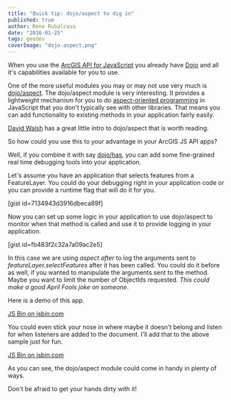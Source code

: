 ```yaml
---
title: "Quick tip: dojo/aspect to dig in"
published: true
author: Rene Rubalcava
date: "2016-01-25"
tags: geodev
coverImage: "dojo-aspect.png"
---
```


When you use the [ArcGIS API for JavaScript](https://developers.arcgis.com/javascript/) you already have [Dojo](https://dojotoolkit.org/) and all it's capabilities available for you to use.

One of the more useful modules you may or may not use very much is [dojo/aspect](https://dojotoolkit.org/reference-guide/1.10/dojo/aspect.html). The dojo/aspect module is very interesting. It provides a lightweight mechanism for you to do [aspect-oriented programming](https://en.wikipedia.org/wiki/Aspect-oriented_programming) in JavaScript that you don't typically see with other libraries. That means you can add functionality to existing methods in your application fairly easily.

[David Walsh](https://davidwalsh.name/dojo-aspect) has a great little intro to dojo/aspect that is worth reading.

So how could you use this to your advantage in your ArcGIS JS API apps?

Well, if you combine it with say [dojo/has](https://dojotoolkit.org/reference-guide/1.10/dojo/has.html), you can add some fine-grained real time debugging tools into your application.

Let's assume you have an application that selects features from a FeatureLayer. You could do your debugging right in your application code or you can provide a runtime flag that will do it for you.

\[gist id=7134943d3916dbeca89f\]

Now you can set up some logic in your application to use dojo/aspect to monitor when that method is called and use it to provide logging in your application.

\[gist id=fb483f2c32a7a09ac2e5\]

In this case we are using _aspect.after_ to log the arguments sent to _featureLayer.selectFeatures_ after it has been called. You could do it before as well, if you wanted to manipulate the arguments sent to the method. Maybe you want to limit the number of ObjectIds requested. _This could make a good April Fools joke on someone_.

Here is a demo of this app.

[JS Bin on jsbin.com](http://jsbin.com/jowifa/2/embed?js,console,output)
<script src="http://static.jsbin.com/js/embed.min.js?3.35.9"></script>

You could even stick your nose in where maybe it doesn't belong and listen for when listeners are added to the document. I'll add that to the above sample just for fun.

[JS Bin on jsbin.com](http://jsbin.com/jowifa/3/embed?js,console,output)
<script src="http://static.jsbin.com/js/embed.min.js?3.35.9"></script>

As you can see, the dojo/aspect module could come in handy in plenty of ways.

Don't be afraid to get your hands dirty with it!
